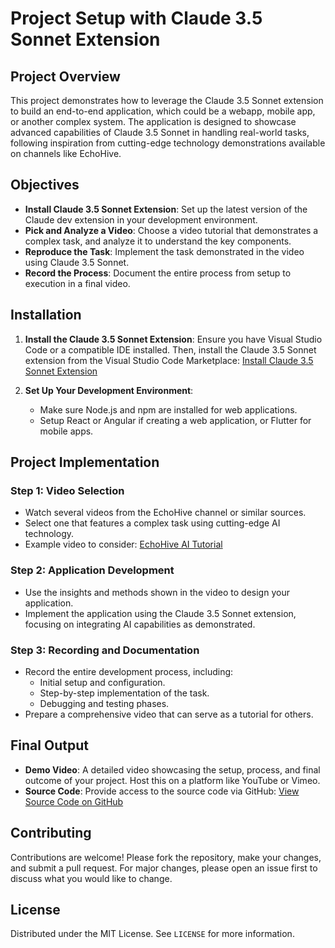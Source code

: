 # Project Setup with Claude 3.5 Sonnet Extension

## Project Overview

This project demonstrates how to leverage the Claude 3.5 Sonnet extension to build an end-to-end application, which could be a webapp, mobile app, or another complex system. The application is designed to showcase advanced capabilities of Claude 3.5 Sonnet in handling real-world tasks, following inspiration from cutting-edge technology demonstrations available on channels like EchoHive.

## Objectives

- **Install Claude 3.5 Sonnet Extension**: Set up the latest version of the Claude dev extension in your development environment.
- **Pick and Analyze a Video**: Choose a video tutorial that demonstrates a complex task, and analyze it to understand the key components.
- **Reproduce the Task**: Implement the task demonstrated in the video using Claude 3.5 Sonnet.
- **Record the Process**: Document the entire process from setup to execution in a final video.

## Installation

1. **Install the Claude 3.5 Sonnet Extension**:
   Ensure you have Visual Studio Code or a compatible IDE installed. Then, install the Claude 3.5 Sonnet extension from the Visual Studio Code Marketplace:
   [Install Claude 3.5 Sonnet Extension](https://marketplace.visualstudio.com/items?itemName=claude.claude-3-5-sonnet)

2. **Set Up Your Development Environment**:
   - Make sure Node.js and npm are installed for web applications.
   - Setup React or Angular if creating a web application, or Flutter for mobile apps.

## Project Implementation

### Step 1: Video Selection

- Watch several videos from the EchoHive channel or similar sources.
- Select one that features a complex task using cutting-edge AI technology.
- Example video to consider: [EchoHive AI Tutorial](https://www.youtube.com/channel/EchoHive)

### Step 2: Application Development

- Use the insights and methods shown in the video to design your application.
- Implement the application using the Claude 3.5 Sonnet extension, focusing on integrating AI capabilities as demonstrated.

### Step 3: Recording and Documentation

- Record the entire development process, including:
  - Initial setup and configuration.
  - Step-by-step implementation of the task.
  - Debugging and testing phases.
- Prepare a comprehensive video that can serve as a tutorial for others.

## Final Output

- **Demo Video**: A detailed video showcasing the setup, process, and final outcome of your project. Host this on a platform like YouTube or Vimeo.
- **Source Code**: Provide access to the source code via GitHub:
  [View Source Code on GitHub](https://github.com/yourusername/yourproject)

## Contributing

Contributions are welcome! Please fork the repository, make your changes, and submit a pull request. For major changes, please open an issue first to discuss what you would like to change.

## License

Distributed under the MIT License. See `LICENSE` for more information.
